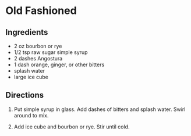 # Old Fashioned

## Ingredients

- 2 oz bourbon or rye
- 1/2 tsp raw sugar simple syrup
- 2 dashes Angostura
- 1 dash orange, ginger, or other bitters
- splash water
- large ice cube

## Directions

1. Put simple syrup in glass. Add dashes of bitters and splash water. Swirl around to mix.

2. Add ice cube and bourbon or rye. Stir until cold.